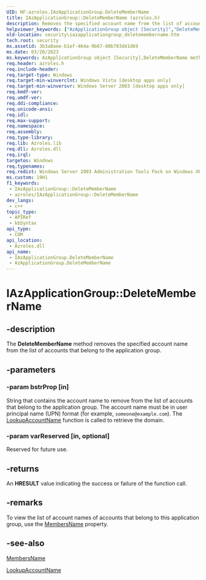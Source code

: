 ```yaml
---
UID: NF:azroles.IAzApplicationGroup.DeleteMemberName
title: IAzApplicationGroup::DeleteMemberName (azroles.h)
description: Removes the specified account name from the list of accounts that belong to the application group.
helpviewer_keywords: ["AzApplicationGroup object [Security]","DeleteMemberName method","DeleteMemberName","DeleteMemberName method [Security]","DeleteMemberName method [Security]","AzApplicationGroup object","DeleteMemberName method [Security]","IAzApplicationGroup interface","IAzApplicationGroup interface [Security]","DeleteMemberName method","IAzApplicationGroup.DeleteMemberName","IAzApplicationGroup::DeleteMemberName","azroles/IAzApplicationGroup::DeleteMemberName","security.iazapplicationgroup_deletemembername"]
old-location: security\iazapplicationgroup_deletemembername.htm
tech.root: security
ms.assetid: 3b3a8aee-b1ef-464a-9b67-80b703d41d69
ms.date: 03/20/2023
ms.keywords: AzApplicationGroup object [Security],DeleteMemberName method, DeleteMemberName, DeleteMemberName method [Security], DeleteMemberName method [Security],AzApplicationGroup object, DeleteMemberName method [Security],IAzApplicationGroup interface, IAzApplicationGroup interface [Security],DeleteMemberName method, IAzApplicationGroup.DeleteMemberName, IAzApplicationGroup::DeleteMemberName, azroles/IAzApplicationGroup::DeleteMemberName, security.iazapplicationgroup_deletemembername
req.header: azroles.h
req.include-header: 
req.target-type: Windows
req.target-min-winverclnt: Windows Vista [desktop apps only]
req.target-min-winversvr: Windows Server 2003 [desktop apps only]
req.kmdf-ver: 
req.umdf-ver: 
req.ddi-compliance: 
req.unicode-ansi: 
req.idl: 
req.max-support: 
req.namespace: 
req.assembly: 
req.type-library: 
req.lib: Azroles.lib
req.dll: Azroles.dll
req.irql: 
targetos: Windows
req.typenames: 
req.redist: Windows Server 2003 Administration Tools Pack on Windows XP
ms.custom: 19H1
f1_keywords:
 - IAzApplicationGroup::DeleteMemberName
 - azroles/IAzApplicationGroup::DeleteMemberName
dev_langs:
 - c++
topic_type:
 - APIRef
 - kbSyntax
api_type:
 - COM
api_location:
 - Azroles.dll
api_name:
 - IAzApplicationGroup.DeleteMemberName
 - AzApplicationGroup.DeleteMemberName
---
```


# IAzApplicationGroup::DeleteMemberName

## -description

The **DeleteMemberName** method removes  the specified account name from the list of accounts that belong to the application group.

## -parameters

### -param bstrProp [in]

String that contains the account name to remove from the list of accounts that belong to the application group. The account name must be in user principal name (UPN) format (for example, `someone@example.com`). The [LookupAccountName](/windows/win32/api/winbase/nf-winbase-lookupaccountnamea) function is called to retrieve the domain.

### -param varReserved [in, optional]

Reserved for future use.

## -returns

An **HRESULT** value indicating the success or failure of the function call.

## -remarks

To view the list of account names of  accounts that belong to this application group, use the [MembersName](nf-azroles-iazapplicationgroup-get_membersname.md) property.

## -see-also

[MembersName](nf-azroles-iazapplicationgroup-get_membersname.md)

[LookupAccountName](/windows/win32/api/winbase/nf-winbase-lookupaccountnamea)
